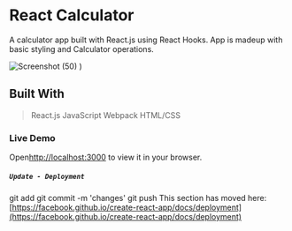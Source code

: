 # React Calculator

A calculator app built with React.js using React Hooks. App is madeup with basic styling and Calculator operations.


![Screenshot (50)](https://user-images.githubusercontent.com/92250920/184344051-5826fde9-418f-4574-b8da-aed9384348a9.png)
)

## Built With
> React.js
> JavaScript
> Webpack
> HTML/CSS


### Live Demo
Open[http://localhost:3000](https://calculator-sana-momin.netlify.app/) to view it in your browser.



##### `Update - Deployment`
git add
git commit -m 'changes'
git push
This section has moved here: [https://facebook.github.io/create-react-app/docs/deployment](https://facebook.github.io/create-react-app/docs/deployment)

